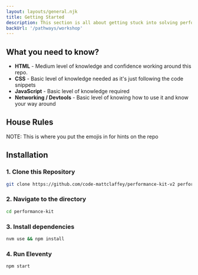 ```yaml
---
layout: layouts/general.njk
title: Getting Started
description: This section is all about getting stuck into solving performance problems. Some people learn differently to overs and for me, getting hands on really helps me to absorb that information. Before we get hands on we need to pull the repo down and setup our environment.
backUrl: '/pathways/workshop'
---
```


## What you need to know?

- **HTML** - Medium level of knowledge and confidence working around this repo.
- **CSS** - Basic level of knowledge needed as it's just following the code snippets
- **JavaScript** - Basic level of knowledge required
- **Networking / Devtools** - Basic level of knowing how to use it and know your way around

## House Rules

NOTE: This is where you put the emojis in for hints on the repo

## Installation

### 1. Clone this Repository

```bash
git clone https://github.com/code-mattclaffey/performance-kit-v2 performance-kit
```

### 2. Navigate to the directory

```bash
cd performance-kit
```

### 3. Install dependencies

```bash
nvm use && npm install
```

### 4. Run Eleventy

```bash
npm start
```
